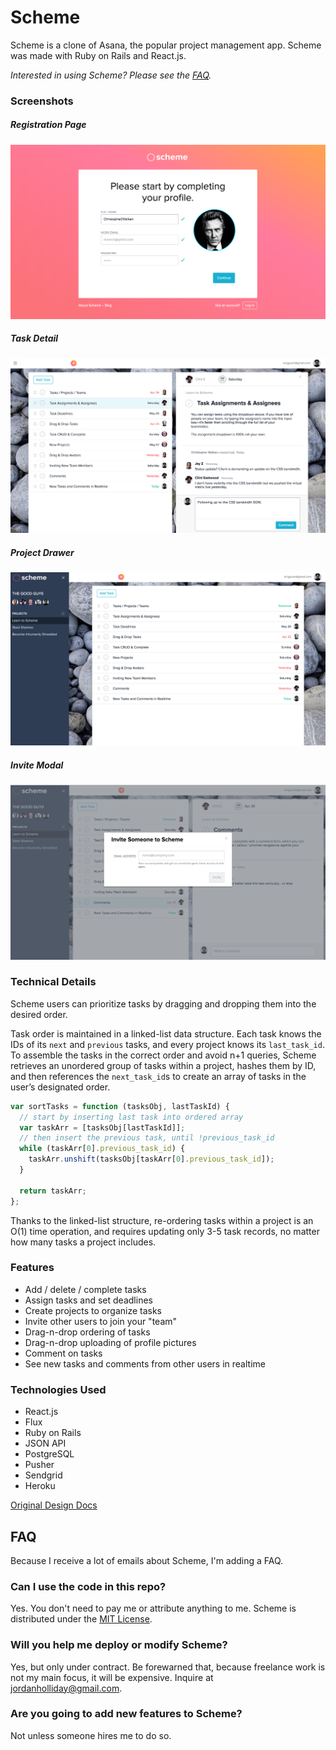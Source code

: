 # Scheme
Scheme is a clone of Asana, the popular project management app. Scheme was made with Ruby on Rails and React.js.

*Interested in using Scheme? Please see the [FAQ](#faq).*

### Screenshots
##### Registration Page
![registration_page]
##### Task Detail
![task_detail]
##### Project Drawer
![project_drawer]
##### Invite Modal
![invite_modal]

[registration_page]: ./docs/screenshots/registration_page.png
[task_detail]: ./docs/screenshots/task_detail.png
[project_drawer]: ./docs/screenshots/project_drawer.png
[invite_modal]: ./docs/screenshots/invite_modal.png

### Technical Details
Scheme users can prioritize tasks by dragging and dropping them into the desired order.

Task order is maintained in a linked-list data structure. Each task knows the IDs of its `next` and `previous` tasks, and every project knows its `last_task_id`. To assemble the tasks in the correct order and avoid n+1 queries, Scheme retrieves an unordered group of tasks within a project, hashes them by ID, and then references the `next_task_id`s to create an array of tasks in the user’s designated order.

```javascript
var sortTasks = function (tasksObj, lastTaskId) {
  // start by inserting last task into ordered array
  var taskArr = [tasksObj[lastTaskId]];
  // then insert the previous task, until !previous_task_id
  while (taskArr[0].previous_task_id) {
    taskArr.unshift(tasksObj[taskArr[0].previous_task_id]);
  }

  return taskArr;
};
```

Thanks to the linked-list structure, re-ordering tasks within a project is an O(1) time operation, and requires updating only 3-5 task records, no matter how many tasks a project includes.

### Features
* Add / delete / complete tasks
* Assign tasks and set deadlines
* Create projects to organize tasks
* Invite other users to join your "team"
* Drag-n-drop ordering of tasks
* Drag-n-drop uploading of profile pictures
* Comment on tasks
* See new tasks and comments from other users in realtime

### Technologies Used
* React.js
* Flux
* Ruby on Rails
* JSON API
* PostgreSQL
* Pusher
* Sendgrid
* Heroku

[Original Design Docs](./README_v0.md)

## FAQ <a id="faq"></a>
Because I receive a lot of emails about Scheme, I'm adding a FAQ.

### Can I use the code in this repo?
Yes. You don't need to pay me or attribute anything to me. Scheme is distributed under the [MIT License](./license).

### Will you help me deploy or modify Scheme?
Yes, but only under contract. Be forewarned that, because freelance work is not my main focus, it will be expensive. Inquire at [jordanholliday@gmail.com](mailto:jordanholliday@gmail.com).

### Are you going to add new features to Scheme?
Not unless someone hires me to do so.



